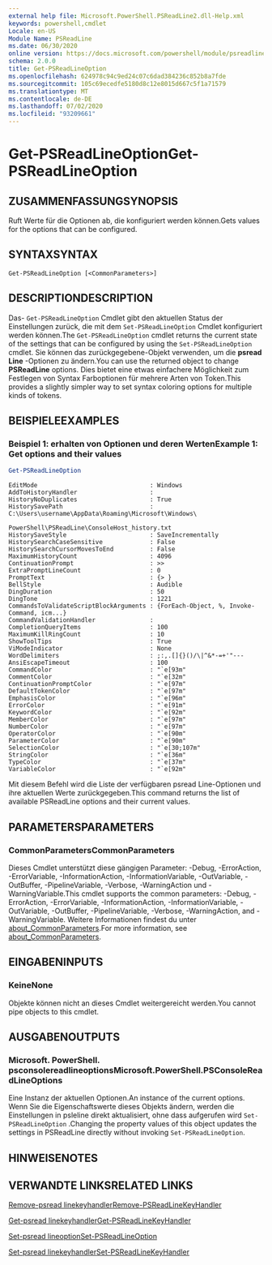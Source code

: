 ```yaml
---
external help file: Microsoft.PowerShell.PSReadLine2.dll-Help.xml
keywords: powershell,cmdlet
Locale: en-US
Module Name: PSReadLine
ms.date: 06/30/2020
online version: https://docs.microsoft.com/powershell/module/psreadline/get-psreadlineoption?view=powershell-6&WT.mc_id=ps-gethelp
schema: 2.0.0
title: Get-PSReadLineOption
ms.openlocfilehash: 624978c94c9ed24c07c6dad384236c852b8a7fde
ms.sourcegitcommit: 105c69ecedfe5180d8c12e8015d667c5f1a71579
ms.translationtype: MT
ms.contentlocale: de-DE
ms.lasthandoff: 07/02/2020
ms.locfileid: "93209661"
---
```

# <span data-ttu-id="a65f6-103">Get-PSReadLineOption</span><span class="sxs-lookup"><span data-stu-id="a65f6-103">Get-PSReadLineOption</span></span>

## <span data-ttu-id="a65f6-104">ZUSAMMENFASSUNG</span><span class="sxs-lookup"><span data-stu-id="a65f6-104">SYNOPSIS</span></span>
<span data-ttu-id="a65f6-105">Ruft Werte für die Optionen ab, die konfiguriert werden können.</span><span class="sxs-lookup"><span data-stu-id="a65f6-105">Gets values for the options that can be configured.</span></span>

## <span data-ttu-id="a65f6-106">SYNTAX</span><span class="sxs-lookup"><span data-stu-id="a65f6-106">SYNTAX</span></span>

```
Get-PSReadLineOption [<CommonParameters>]
```

## <span data-ttu-id="a65f6-107">DESCRIPTION</span><span class="sxs-lookup"><span data-stu-id="a65f6-107">DESCRIPTION</span></span>

<span data-ttu-id="a65f6-108">Das- `Get-PSReadLineOption` Cmdlet gibt den aktuellen Status der Einstellungen zurück, die mit dem `Set-PSReadLineOption` Cmdlet konfiguriert werden können.</span><span class="sxs-lookup"><span data-stu-id="a65f6-108">The `Get-PSReadLineOption` cmdlet returns the current state of the settings that can be configured by using the `Set-PSReadLineOption` cmdlet.</span></span> <span data-ttu-id="a65f6-109">Sie können das zurückgegebene-Objekt verwenden, um die **psread Line** -Optionen zu ändern.</span><span class="sxs-lookup"><span data-stu-id="a65f6-109">You can use the returned object to change **PSReadLine** options.</span></span> <span data-ttu-id="a65f6-110">Dies bietet eine etwas einfachere Möglichkeit zum Festlegen von Syntax Farboptionen für mehrere Arten von Token.</span><span class="sxs-lookup"><span data-stu-id="a65f6-110">This provides a slightly simpler way to set syntax coloring options for multiple kinds of tokens.</span></span>

## <span data-ttu-id="a65f6-111">BEISPIELE</span><span class="sxs-lookup"><span data-stu-id="a65f6-111">EXAMPLES</span></span>

### <span data-ttu-id="a65f6-112">Beispiel 1: erhalten von Optionen und deren Werten</span><span class="sxs-lookup"><span data-stu-id="a65f6-112">Example 1: Get options and their values</span></span>

```powershell
Get-PSReadLineOption
```

```Output
EditMode                               : Windows
AddToHistoryHandler                    :
HistoryNoDuplicates                    : True
HistorySavePath                        : C:\Users\username\AppData\Roaming\Microsoft\Windows\
                                         PowerShell\PSReadLine\ConsoleHost_history.txt
HistorySaveStyle                       : SaveIncrementally
HistorySearchCaseSensitive             : False
HistorySearchCursorMovesToEnd          : False
MaximumHistoryCount                    : 4096
ContinuationPrompt                     : >>
ExtraPromptLineCount                   : 0
PromptText                             : {> }
BellStyle                              : Audible
DingDuration                           : 50
DingTone                               : 1221
CommandsToValidateScriptBlockArguments : {ForEach-Object, %, Invoke-Command, icm...}
CommandValidationHandler               :
CompletionQueryItems                   : 100
MaximumKillRingCount                   : 10
ShowToolTips                           : True
ViModeIndicator                        : None
WordDelimiters                         : ;:,.[]{}()/\|^&*-=+'"---
AnsiEscapeTimeout                      : 100
CommandColor                           : "`e[93m"
CommentColor                           : "`e[32m"
ContinuationPromptColor                : "`e[97m"
DefaultTokenColor                      : "`e[97m"
EmphasisColor                          : "`e[96m"
ErrorColor                             : "`e[91m"
KeywordColor                           : "`e[92m"
MemberColor                            : "`e[97m"
NumberColor                            : "`e[97m"
OperatorColor                          : "`e[90m"
ParameterColor                         : "`e[90m"
SelectionColor                         : "`e[30;107m"
StringColor                            : "`e[36m"
TypeColor                              : "`e[37m"
VariableColor                          : "`e[92m"
```

<span data-ttu-id="a65f6-113">Mit diesem Befehl wird die Liste der verfügbaren psread Line-Optionen und ihre aktuellen Werte zurückgegeben.</span><span class="sxs-lookup"><span data-stu-id="a65f6-113">This command returns the list of available PSReadLine options and their current values.</span></span>

## <span data-ttu-id="a65f6-114">PARAMETERS</span><span class="sxs-lookup"><span data-stu-id="a65f6-114">PARAMETERS</span></span>

### <span data-ttu-id="a65f6-115">CommonParameters</span><span class="sxs-lookup"><span data-stu-id="a65f6-115">CommonParameters</span></span>

<span data-ttu-id="a65f6-116">Dieses Cmdlet unterstützt diese gängigen Parameter: -Debug, -ErrorAction, -ErrorVariable, -InformationAction, -InformationVariable, -OutVariable, -OutBuffer, -PipelineVariable, -Verbose, -WarningAction und -WarningVariable.</span><span class="sxs-lookup"><span data-stu-id="a65f6-116">This cmdlet supports the common parameters: -Debug, -ErrorAction, -ErrorVariable, -InformationAction, -InformationVariable, -OutVariable, -OutBuffer, -PipelineVariable, -Verbose, -WarningAction, and -WarningVariable.</span></span> <span data-ttu-id="a65f6-117">Weitere Informationen findest du unter [about_CommonParameters](http://go.microsoft.com/fwlink/?LinkID=113216).</span><span class="sxs-lookup"><span data-stu-id="a65f6-117">For more information, see [about_CommonParameters](http://go.microsoft.com/fwlink/?LinkID=113216).</span></span>

## <span data-ttu-id="a65f6-118">EINGABEN</span><span class="sxs-lookup"><span data-stu-id="a65f6-118">INPUTS</span></span>

### <span data-ttu-id="a65f6-119">Keine</span><span class="sxs-lookup"><span data-stu-id="a65f6-119">None</span></span>

<span data-ttu-id="a65f6-120">Objekte können nicht an dieses Cmdlet weitergereicht werden.</span><span class="sxs-lookup"><span data-stu-id="a65f6-120">You cannot pipe objects to this cmdlet.</span></span>

## <span data-ttu-id="a65f6-121">AUSGABEN</span><span class="sxs-lookup"><span data-stu-id="a65f6-121">OUTPUTS</span></span>

### <span data-ttu-id="a65f6-122">Microsoft. PowerShell. psconsolereadlineoptions</span><span class="sxs-lookup"><span data-stu-id="a65f6-122">Microsoft.PowerShell.PSConsoleReadLineOptions</span></span>

<span data-ttu-id="a65f6-123">Eine Instanz der aktuellen Optionen.</span><span class="sxs-lookup"><span data-stu-id="a65f6-123">An instance of the current options.</span></span> <span data-ttu-id="a65f6-124">Wenn Sie die Eigenschaftswerte dieses Objekts ändern, werden die Einstellungen in psleline direkt aktualisiert, ohne dass aufgerufen wird `Set-PSReadLineOption` .</span><span class="sxs-lookup"><span data-stu-id="a65f6-124">Changing the property values of this object updates the settings in PSReadLine directly without invoking `Set-PSReadLineOption`.</span></span>

## <span data-ttu-id="a65f6-125">HINWEISE</span><span class="sxs-lookup"><span data-stu-id="a65f6-125">NOTES</span></span>

## <span data-ttu-id="a65f6-126">VERWANDTE LINKS</span><span class="sxs-lookup"><span data-stu-id="a65f6-126">RELATED LINKS</span></span>

[<span data-ttu-id="a65f6-127">Remove-psread linekeyhandler</span><span class="sxs-lookup"><span data-stu-id="a65f6-127">Remove-PSReadLineKeyHandler</span></span>](Remove-PSReadLineKeyHandler.md)

[<span data-ttu-id="a65f6-128">Get-psread linekeyhandler</span><span class="sxs-lookup"><span data-stu-id="a65f6-128">Get-PSReadLineKeyHandler</span></span>](Get-PSReadLineKeyHandler.md)

[<span data-ttu-id="a65f6-129">Set-psread lineoption</span><span class="sxs-lookup"><span data-stu-id="a65f6-129">Set-PSReadLineOption</span></span>](Set-PSReadLineOption.md)

[<span data-ttu-id="a65f6-130">Set-psread linekeyhandler</span><span class="sxs-lookup"><span data-stu-id="a65f6-130">Set-PSReadLineKeyHandler</span></span>](Set-PSReadLineKeyHandler.md)
